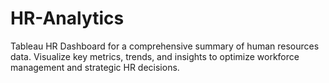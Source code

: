 # HR-Analytics
Tableau HR Dashboard for a comprehensive summary of human resources data. Visualize key metrics, trends, and insights to optimize workforce management and strategic HR decisions.


